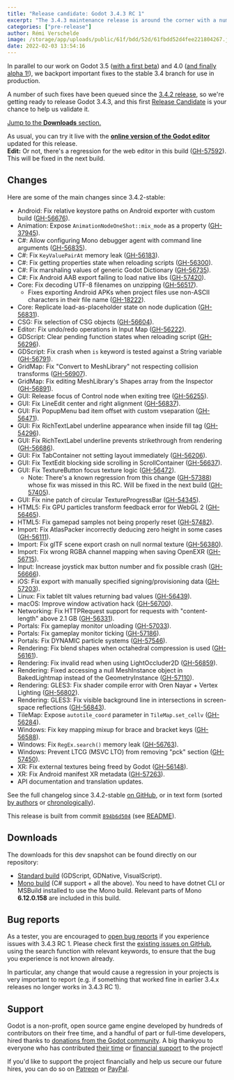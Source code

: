 ```yaml
---
title: "Release candidate: Godot 3.4.3 RC 1"
excerpt: "The 3.4.3 maintenance release is around the corner with a number of important fixes queued in the stable branch since 3.4.2. This first Release Candidate is your chance to help us validate it before tagging the release."
categories: ["pre-release"]
author: Rémi Verschelde
image: /storage/app/uploads/public/61f/bdd/52d/61fbdd52d4fee221804267.jpg
date: 2022-02-03 13:54:16
---
```


In parallel to our work on Godot 3.5 ([with a first beta](/article/dev-snapshot-godot-3-5-beta-1)) and 4.0 ([and finally alpha 1!](/article/dev-snapshot-godot-4-0-alpha-1)), we backport important fixes to the stable 3.4 branch for use in production.

A number of such fixes have been queued since the [3.4.2 release](/article/maintenance-release-godot-3-4-2), so we're getting ready to release Godot 3.4.3, and this first [Release Candidate](https://en.wikipedia.org/wiki/Software_release_life_cycle#Release_candidate) is your chance to help us validate it.

[Jump to the **Downloads** section.](#downloads)

As usual, you can try it live with the [**online version of the Godot editor**](https://editor.godotengine.org/releases/3.4.3.rc1/) updated for this release.<br />
**Edit:** Or not, there's a regression for the web editor in this build ([GH-57592](https://github.com/godotengine/godot/issues/57592)). This will be fixed in the next build.

## Changes

Here are some of the main changes since 3.4.2-stable:

- Android: Fix relative keystore paths on Android exporter with custom build ([GH-56676](https://github.com/godotengine/godot/pull/56676)).
- Animation: Expose `AnimationNodeOneShot::mix_mode` as a property ([GH-37945](https://github.com/godotengine/godot/pull/37945)).
- C#: Allow configuring Mono debugger agent with command line arguments ([GH-56835](https://github.com/godotengine/godot/pull/56835)).
- C#: Fix `KeyValuePairAt` memory leak ([GH-56183](https://github.com/godotengine/godot/pull/56183)).
- C#: Fix getting properties state when reloading scripts ([GH-56300](https://github.com/godotengine/godot/pull/56300)).
- C#: Fix marshaling values of generic Godot Dictionary ([GH-56735](https://github.com/godotengine/godot/pull/56735)).
- C#: Fix Android AAB export failing to load native libs ([GH-57420](https://github.com/godotengine/godot/pull/57420)).
- Core: Fix decoding UTF-8 filenames on unzipping ([GH-56517](https://github.com/godotengine/godot/pull/56517)).
  * Fixes exporting Android APKs when project files use non-ASCII characters in their file name ([GH-18222](https://github.com/godotengine/godot/issues/18222)).
- Core: Replicate load-as-placeholder state on node duplication ([GH-56831](https://github.com/godotengine/godot/pull/56831)).
- CSG: Fix selection of CSG objects ([GH-56604](https://github.com/godotengine/godot/pull/56604)).
- Editor: Fix undo/redo operations in Input Map ([GH-56222](https://github.com/godotengine/godot/pull/56222)).
- GDScript: Clear pending function states when reloading script ([GH-56296](https://github.com/godotengine/godot/pull/56296)).
- GDScript: Fix crash when `is` keyword is tested against a String variable ([GH-56791](https://github.com/godotengine/godot/pull/56791)).
- GridMap: Fix "Convert to MeshLibrary" not respecting collision transforms ([GH-56907](https://github.com/godotengine/godot/pull/56907)).
- GridMap: Fix editing MeshLibrary's Shapes array from the Inspector ([GH-56891](https://github.com/godotengine/godot/pull/56891)).
- GUI: Release focus of Control node when exiting tree ([GH-56255](https://github.com/godotengine/godot/pull/56255)).
- GUI: Fix LineEdit center and right alignment ([GH-56837](https://github.com/godotengine/godot/pull/56837)).
- GUI: Fix PopupMenu bad item offset with custom vseparation ([GH-56471](https://github.com/godotengine/godot/pull/56471)).
- GUI: Fix RichTextLabel underline appearance when inside fill tag ([GH-54296](https://github.com/godotengine/godot/pull/54296)).
- GUI: Fix RichTextLabel underline prevents strikethrough from rendering ([GH-56686](https://github.com/godotengine/godot/pull/56686)).
- GUI: Fix TabContainer not setting layout immediately ([GH-56206](https://github.com/godotengine/godot/pull/56206)).
- GUI: Fix TextEdit blocking side scrolling in ScrollContainer ([GH-56637](https://github.com/godotengine/godot/pull/56637)).
- GUI: Fix TextureButton focus texture logic ([GH-56472](https://github.com/godotengine/godot/pull/56472)).
  * Note: There's a known regression from this change ([GH-57388](https://github.com/godotengine/godot/issues/57388)) whose fix was missed in this RC. Will be fixed in the next build ([GH-57405](https://github.com/godotengine/godot/pull/57405)).
- GUI: Fix nine patch of circular TextureProgressBar ([GH-54345](https://github.com/godotengine/godot/pull/54345)).
- HTML5: Fix GPU particles transform feedback error for WebGL 2 ([GH-56465](https://github.com/godotengine/godot/pull/56465)).
- HTML5: Fix gamepad samples not being properly reset ([GH-57482](https://github.com/godotengine/godot/pull/57482)).
- Import: Fix AtlasPacker incorrectly deducing zero height in some cases ([GH-56111](https://github.com/godotengine/godot/pull/56111)).
- Import: Fix glTF scene export crash on null normal texture ([GH-56380](https://github.com/godotengine/godot/pull/56380)).
- Import: Fix wrong RGBA channel mapping when saving OpenEXR ([GH-56715](https://github.com/godotengine/godot/pull/56715)).
- Input: Increase joystick max button number and fix possible crash ([GH-56666](https://github.com/godotengine/godot/pull/56666)).
- iOS: Fix export with manually specified signing/provisioning data ([GH-57203](https://github.com/godotengine/godot/pull/57203)).
- Linux: Fix tablet tilt values returning bad values ([GH-56439](https://github.com/godotengine/godot/pull/56439)).
- macOS: Improve window activation hack ([GH-56700](https://github.com/godotengine/godot/pull/56700)).
- Networking: Fix HTTPRequest support for requests with "content-length" above 2.1 GB ([GH-56331](https://github.com/godotengine/godot/pull/56331)).
- Portals: Fix gameplay monitor unloading ([GH-57033](https://github.com/godotengine/godot/pull/57033)).
- Portals: Fix gameplay monitor ticking ([GH-57186](https://github.com/godotengine/godot/pull/57186)).
- Portals: Fix DYNAMIC particle systems ([GH-57546](https://github.com/godotengine/godot/pull/57546)).
- Rendering: Fix blend shapes when octahedral compression is used ([GH-56161](https://github.com/godotengine/godot/pull/56161)).
- Rendering: Fix invalid read when using LightOccluder2D ([GH-56859](https://github.com/godotengine/godot/pull/56859)).
- Rendering: Fixed accessing a null MeshInstance object in BakedLightmap instead of the GeometryInstance ([GH-57110](https://github.com/godotengine/godot/pull/57110)).
- Rendering: GLES3: Fix shader compile error with Oren Nayar + Vertex Lighting ([GH-56802](https://github.com/godotengine/godot/pull/56802)).
- Rendering: GLES3: Fix visible background line in intersections in screen-space reflections ([GH-56843](https://github.com/godotengine/godot/pull/56843)).
- TileMap: Expose `autotile_coord` parameter in `TileMap.set_cellv` ([GH-56284](https://github.com/godotengine/godot/pull/56284)).
- Windows: Fix key mapping mixup for brace and bracket keys ([GH-56588](https://github.com/godotengine/godot/pull/56588)).
- Windows: Fix `RegEx.search()` memory leak ([GH-56763](https://github.com/godotengine/godot/pull/56763)).
- Windows: Prevent LTCG (MSVC LTO) from removing "pck" section ([GH-57450](https://github.com/godotengine/godot/pull/57450)).
- XR: Fix external textures being freed by Godot ([GH-56148](https://github.com/godotengine/godot/pull/56148)).
- XR: Fix Android manifest XR metadata ([GH-57263](https://github.com/godotengine/godot/pull/57263)).
- API documentation and translation updates.

See the full changelog since 3.4.2-stable [on GitHub](https://github.com/godotengine/godot/compare/3.4.2-stable...894b6d50493756be25d7f25dc1138b0272f7532e), or in text form (sorted [by authors](https://github.com/godotengine/godot-builds/releases/download/3.4.3-rc1/Godot_v3.4.3-rc1_changelog_authors.txt) or [chronologically](https://github.com/godotengine/godot-builds/releases/download/3.4.3-rc1/Godot_v3.4.3-rc1_changelog_chrono.txt)).

This release is built from commit [`894b6d504`](https://github.com/godotengine/godot/commit/894b6d50493756be25d7f25dc1138b0272f7532e) (see [README](https://github.com/godotengine/godot-builds/releases/3.4.3-rc1README.txt)).

<a id="downloads"></a>
## Downloads

The downloads for this dev snapshot can be found directly on our repository:

- [Standard build](https://github.com/godotengine/godot-builds/releases/3.4.3-rc1) (GDScript, GDNative, VisualScript).
- [Mono build](https://github.com/godotengine/godot-builds/releases/3.4.3-rc1) (C# support + all the above). You need to have dotnet CLI or MSBuild installed to use the Mono build. Relevant parts of Mono **6.12.0.158** are included in this build.

## Bug reports

As a tester, you are encouraged to [open bug reports](https://github.com/godotengine/godot/issues) if you experience issues with 3.4.3 RC 1. Please check first the [existing issues on GitHub](https://github.com/godotengine/godot/issues), using the search function with relevant keywords, to ensure that the bug you experience is not known already.

In particular, any change that would cause a regression in your projects is very important to report (e.g. if something that worked fine in earlier 3.4.x releases no longer works in 3.4.3 RC 1).

## Support

Godot is a non-profit, open source game engine developed by hundreds of contributors on their free time, and a handful of part or full-time developers, hired thanks to [donations from the Godot community](/donate). A big thankyou to everyone who has contributed [their time](https://github.com/godotengine/godot/blob/master/AUTHORS.md) or [financial support](https://github.com/godotengine/godot/blob/master/DONORS.md) to the project!

If you'd like to support the project financially and help us secure our future hires, you can do so on [Patreon](https://www.patreon.com/godotengine) or [PayPal](/donate).
